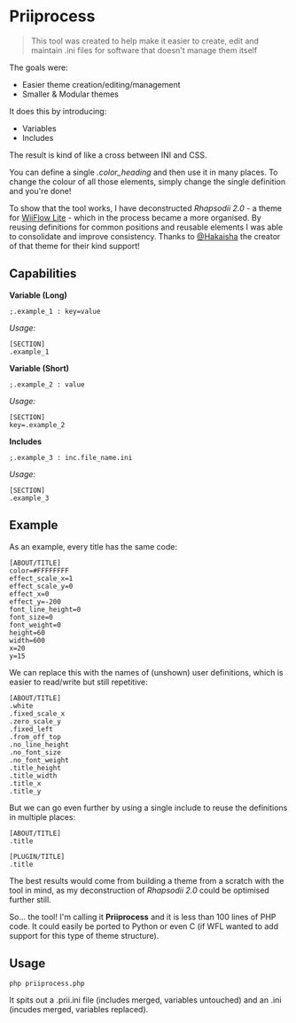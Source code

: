# Priiprocess

> This tool was created to help make it easier to create, edit and maintain .ini files for software that doesn't manage them itself

The goals were:

* Easier theme creation/editing/management
* Smaller & Modular themes

It does this by introducing:

* Variables
* Includes

The result is kind of like a cross between INI and CSS. 

You can define a single *.color_heading* and then use it in many places. To change the colour of all those elements, simply change the single definition and you're done!

To show that the tool works, I have deconstructed *Rhapsodii 2.0* - a theme for [WiiFlow Lite](https://github.com/Fledge68/WiiFlow_Lite) - which in the process became a more organised. By reusing definitions for common positions and reusable elements I was able to consolidate and improve consistency. Thanks to [@Hakaisha](https://github.com/Hakaisha) the creator of that theme for their kind support!

## Capabilities

**Variable (Long)**

    ;.example_1	: key=value

  _Usage:_

    [SECTION]
    .example_1

**Variable (Short)**


    ;.example_2	: value

  _Usage:_

    [SECTION]
    key=.example_2

**Includes**

    ;.example_3	: inc.file_name.ini

  _Usage:_

    [SECTION]
    .example_3

## Example

As an example, every title has the same code:

	[ABOUT/TITLE]
	color=#FFFFFFFF
	effect_scale_x=1
	effect_scale_y=0
	effect_x=0
	effect_y=-200
	font_line_height=0
	font_size=0
	font_weight=0
	height=60
	width=600
	x=20
	y=15

We can replace this with the names of (unshown) user definitions, which is easier to read/write but still repetitive:

	[ABOUT/TITLE]
	.white
	.fixed_scale_x
	.zero_scale_y
	.fixed_left
	.from_off_top
	.no_line_height
	.no_font_size
	.no_font_weight
	.title_height
	.title_width
	.title_x
	.title_y

But we can go even further by using a single include to reuse the definitions in multiple places:

	[ABOUT/TITLE]
	.title

	[PLUGIN/TITLE]
	.title

The best results would come from building a theme from a scratch with the tool in mind, as my deconstruction of *Rhapsodii 2.0* could be optimised further still.

So... the tool! I'm calling it **Priiprocess** and it is less than 100 lines of PHP code. It could easily be ported to Python or even C (if WFL wanted to add support for this type of theme structure).

## Usage

    php priiprocess.php

It spits out a .prii.ini file (includes merged, variables untouched) and an .ini (incudes merged, variables replaced).
